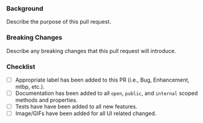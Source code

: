 ### Background

Describe the purpose of this pull request.

### Breaking Changes
Describe any breaking changes that this pull request will introduce.



### Checklist

- [ ] Appropriate label has been added to this PR (i.e., Bug, Enhancement, mtbp, etc.).
- [ ] Documentation has been added to all `open`, `public`, and `internal` scoped methods and properties.
- [ ] Tests have have been added to all new features.
- [ ] Image/GIFs have been added for all UI related changed.

<!--- For UI Changes, please upload a GIF or Image of the feature in action --->
<!--- https://www.cockos.com/licecap/ Is a great tool to create quick and easy gifs --->
